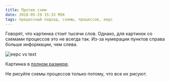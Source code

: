 ```yaml
---
title: Против схем
date: 2018-05-29 15:33 MSK
tags: процессный подход, схемы, процессов, eepc
---
```


Говорят, что картинка стоит тысячи слов. Однако, для картинок со схемами процессов это не всегда так. Из-за нумерации пунктов справа больше информации, чем слева. 

![eepc vs text](/images/eepc_vs_text.jpg)

Картинка в [полном размере](/images/eepc_vs_text_full.jpg).

Не рисуйте схемы процессов только потому, что все их рисуют.
